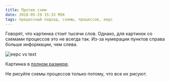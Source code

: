 ```yaml
---
title: Против схем
date: 2018-05-29 15:33 MSK
tags: процессный подход, схемы, процессов, eepc
---
```


Говорят, что картинка стоит тысячи слов. Однако, для картинок со схемами процессов это не всегда так. Из-за нумерации пунктов справа больше информации, чем слева. 

![eepc vs text](/images/eepc_vs_text.jpg)

Картинка в [полном размере](/images/eepc_vs_text_full.jpg).

Не рисуйте схемы процессов только потому, что все их рисуют.
